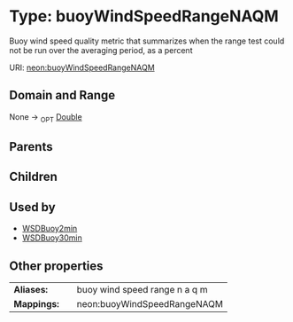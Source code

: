 
# Type: buoyWindSpeedRangeNAQM


Buoy wind speed quality metric that summarizes when the range test could not be run over the averaging period, as a percent

URI: [neon:buoyWindSpeedRangeNAQM](https://data.neonscience.org/buoyWindSpeedRangeNAQM)


## Domain and Range

None ->  <sub>OPT</sub> [Double](types/Double.md)

## Parents


## Children


## Used by

 * [WSDBuoy2min](WSDBuoy2min.md)
 * [WSDBuoy30min](WSDBuoy30min.md)

## Other properties

|  |  |  |
| --- | --- | --- |
| **Aliases:** | | buoy wind speed range n a q m |
| **Mappings:** | | neon:buoyWindSpeedRangeNAQM |

